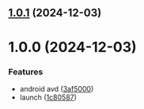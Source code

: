 ## [1.0.1](https://github.com/tetty0217/launch-device-cli/compare/v1.0.0...v1.0.1) (2024-12-03)

# 1.0.0 (2024-12-03)


### Features

* android avd ([3af5000](https://github.com/tetty0217/launch-device-cli/commit/3af50005e395f9cd9c10cf60fc638e882086bf31))
* launch ([1c80587](https://github.com/tetty0217/launch-device-cli/commit/1c80587f78e2947dbd8afb7a93799471107e9660))
